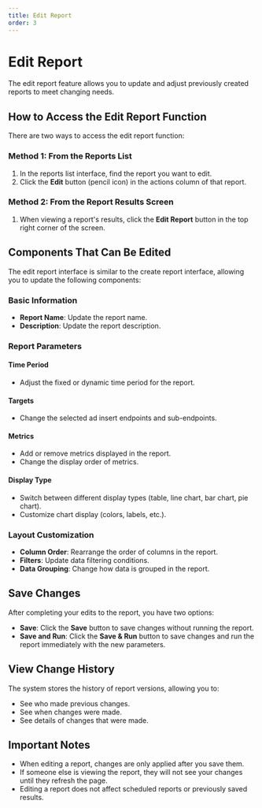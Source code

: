 ```yaml
---
title: Edit Report
order: 3
---
```


# Edit Report

The edit report feature allows you to update and adjust previously created reports to meet changing needs.

## How to Access the Edit Report Function

There are two ways to access the edit report function:

### Method 1: From the Reports List

1. In the reports list interface, find the report you want to edit.
2. Click the **Edit** button (pencil icon) in the actions column of that report.

### Method 2: From the Report Results Screen

1. When viewing a report's results, click the **Edit Report** button in the top right corner of the screen.

## Components That Can Be Edited

The edit report interface is similar to the create report interface, allowing you to update the following components:

### Basic Information

- **Report Name**: Update the report name.
- **Description**: Update the report description.

### Report Parameters

#### Time Period

- Adjust the fixed or dynamic time period for the report.

#### Targets

- Change the selected ad insert endpoints and sub-endpoints.

#### Metrics

- Add or remove metrics displayed in the report.
- Change the display order of metrics.

#### Display Type

- Switch between different display types (table, line chart, bar chart, pie chart).
- Customize chart display (colors, labels, etc.).

### Layout Customization

- **Column Order**: Rearrange the order of columns in the report.
- **Filters**: Update data filtering conditions.
- **Data Grouping**: Change how data is grouped in the report.

## Save Changes

After completing your edits to the report, you have two options:

- **Save**: Click the **Save** button to save changes without running the report.
- **Save and Run**: Click the **Save & Run** button to save changes and run the report immediately with the new parameters.

## View Change History

The system stores the history of report versions, allowing you to:

- See who made previous changes.
- See when changes were made.
- See details of changes that were made.

## Important Notes

- When editing a report, changes are only applied after you save them.
- If someone else is viewing the report, they will not see your changes until they refresh the page.
- Editing a report does not affect scheduled reports or previously saved results. 